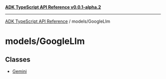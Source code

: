 [**ADK TypeScript API Reference v0.0.1-alpha.2**](../../README.md)

***

[ADK TypeScript API Reference](../../modules.md) / models/GoogleLlm

# models/GoogleLlm

## Classes

- [Gemini](classes/Gemini.md)
